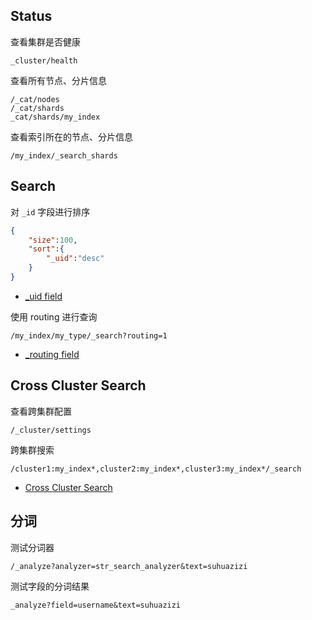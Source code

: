 ## Status

查看集群是否健康

```
_cluster/health
```

查看所有节点、分片信息

```
/_cat/nodes
/_cat/shards
_cat/shards/my_index
```

查看索引所在的节点、分片信息

```
/my_index/_search_shards
```


## Search

对 `_id` 字段进行排序

```json
{
    "size":100,
    "sort":{
        "_uid":"desc"
    }
}
```

- [_uid field](https://www.elastic.co/guide/en/elasticsearch/reference/5.5/mapping-uid-field.html)

使用 routing 进行查询

```
/my_index/my_type/_search?routing=1
```

- [_routing field](https://www.elastic.co/guide/en/elasticsearch/reference/current/mapping-routing-field.html)

## Cross Cluster Search

查看跨集群配置

```
/_cluster/settings
```

跨集群搜索

```
/cluster1:my_index*,cluster2:my_index*,cluster3:my_index*/_search
```

- [Cross Cluster Search](https://www.elastic.co/guide/en/kibana/current/management-cross-cluster-search.html#management-cross-cluster-search)

## 分词

测试分词器

```
/_analyze?analyzer=str_search_analyzer&text=suhuazizi
```

测试字段的分词结果

```
_analyze?field=username&text=suhuazizi
```
